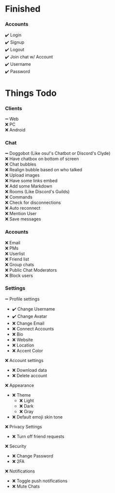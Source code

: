 # Finished

### Accounts

:heavy_check_mark: Login\
:heavy_check_mark: Signup\
:heavy_check_mark: Logout\
:heavy_check_mark: Join chat w/ Account\
:heavy_check_mark: Username\
:heavy_check_mark: Password

# Things Todo

### Clients

:heavy_minus_sign: Web\
:x: PC\
:x: Android

### Chat

:heavy_minus_sign: Doggobot (Like osu!'s Chatbot or Discord's Clyde)\
:x: Have chatbox on bottom of screen\
:x: Chat bubbles\
:x: Realign bubble based on who talked\
:x: Upload images\
:x: Have some links embed\
:x: Add some Markdown\
:x: Rooms (Like Discord's Guilds)\
:x: Commands\
:x: Check for disconnections\
:x: Auto reconnect\
:x: Mention User\
:x: Save messages

### Accounts

:x: Email\
:x: PMs\
:x: Userlist\
:x: Friend list\
:x: Group chats\
:x: Public Chat Moderators\
:x: Block users

### Settings

:heavy_minus_sign: Profile settings

- :heavy_check_mark: Change Username
- :heavy_check_mark: Change Avatar
- :x: Change Email
- :x: Connect Accounts
- :x: Bio
- :x: Website
- :x: Location
- :x: Accent Color

:x: Account settings

- :x: Download data
- :x: Delete account

:x: Appearance

- :x: Theme
  - :x: Light
  - :x: Dark
  - :x: Gray
- :x: Default emoji skin tone

:x: Privacy Settings

- :x: Turn off friend requests

:x: Security

- :x: Change Password
- :x: 2FA

:x: Notifications

- :x: Toggle push notifications
- :x: Mute Chats
